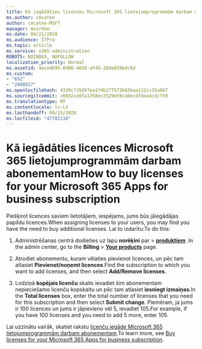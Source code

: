 ```yaml
---
title: Kā iegādāties licences Microsoft 365 lietojumprogrammām darbam abonementam
ms.author: cmcatee
author: cmcatee-MSFT
manager: mnirkhe
ms.date: 04/21/2020
ms.audience: ITPro
ms.topic: article
ms.service: o365-administration
ROBOTS: NOINDEX, NOFOLLOW
localization_priority: Normal
ms.assetid: 4ece4b95-0d06-4658-af45-28de859bdc9d
ms.custom:
- "652"
- "2000017"
ms.openlocfilehash: 4339c735097ea1f4b277572b65baa112cc35a087
ms.sourcegitcommit: c6692ce0fa1358ec3529e59ca0ecdfdea4cdc759
ms.translationtype: MT
ms.contentlocale: lv-LV
ms.lasthandoff: 09/15/2020
ms.locfileid: "47781110"
---
```

# <a name="how-to-buy-licenses-for-your-microsoft-365-apps-for-business-subscription"></a><span data-ttu-id="73845-102">Kā iegādāties licences Microsoft 365 lietojumprogrammām darbam abonementam</span><span class="sxs-lookup"><span data-stu-id="73845-102">How to buy licenses for your Microsoft 365 Apps for business subscription</span></span>

<span data-ttu-id="73845-103">Piešķirot licences saviem lietotājiem, iespējams, jums būs jāiegādājas papildu licences.</span><span class="sxs-lookup"><span data-stu-id="73845-103">When assigning licenses to your users, you may find you have the need to buy additional licenses.</span></span> <span data-ttu-id="73845-104">Lai to izdarītu:</span><span class="sxs-lookup"><span data-stu-id="73845-104">To do this:</span></span>
  
1. <span data-ttu-id="73845-105">Administrēšanas centrā dodieties uz lapu **norēķini** par \> **[produktiem](https://go.microsoft.com/fwlink/p/?linkid=842054)** .</span><span class="sxs-lookup"><span data-stu-id="73845-105">In the admin center, go to the **Billing** \> **[Your products](https://go.microsoft.com/fwlink/p/?linkid=842054)** page.</span></span>

2. <span data-ttu-id="73845-106">Atrodiet abonementu, kuram vēlaties pievienot licences, un pēc tam atlasiet **Pievienot/noņemt licences**.</span><span class="sxs-lookup"><span data-stu-id="73845-106">Find the subscription to which you want to add licenses, and then select **Add/Remove licenses**.</span></span>

3. <span data-ttu-id="73845-107">Lodziņā **kopējais licenču** skaits ievadiet šim abonementam nepieciešamo licenču kopskaitu un pēc tam atlasiet **iesniegt izmaiņas**.</span><span class="sxs-lookup"><span data-stu-id="73845-107">In the **Total licenses** box, enter the total number of licenses that you need for this subscription and then select **Submit change**.</span></span> <span data-ttu-id="73845-108">Piemēram, ja jums ir 100 licences un jums ir jāpievieno vēl 5, ievadiet 105.</span><span class="sxs-lookup"><span data-stu-id="73845-108">For example, if you have 100 licenses and you need to add 5 more, enter 105.</span></span>

<span data-ttu-id="73845-109">Lai uzzinātu vairāk, skatiet rakstu [licenču iegāde Microsoft 365 lietojumprogrammām darbam abonementam](https://docs.microsoft.com/microsoft-365/commerce/licenses/buy-licenses).</span><span class="sxs-lookup"><span data-stu-id="73845-109">To learn more, see [Buy licenses for your Microsoft 365 Apps for business subscription](https://docs.microsoft.com/microsoft-365/commerce/licenses/buy-licenses).</span></span>